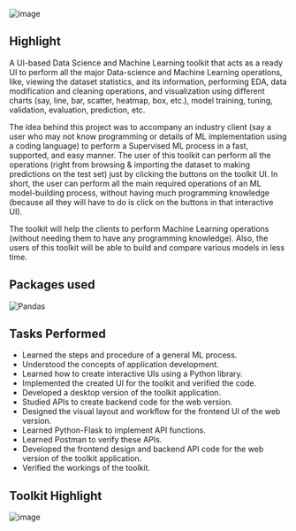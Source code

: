 
![image](https://github.com/prathmeshlonkar10/Data-Science-and-Machine-Learning-Toolkit/assets/66990159/56ffda77-e0a7-4193-95ad-793038ba6c39)

## Highlight

A UI-based Data Science and Machine Learning toolkit that acts as a ready UI to perform all the major Data-science and Machine Learning operations, like, viewing the dataset statistics, and its information, performing EDA, data modification and cleaning operations, and visualization using different charts (say, line, bar, scatter, heatmap, box, etc.), model training, tuning, validation, evaluation, prediction, etc. 

The idea behind this project was to accompany an industry client (say a user who may not know programming or details of ML implementation using a coding language) to perform a Supervised ML process in a fast, supported, and easy manner. The user of this toolkit can perform all the operations (right from browsing & importing the dataset to making predictions on the test set) just by clicking the buttons on the toolkit UI. In short, the user can perform all the main required operations of an ML model-building process, without having much programming knowledge (because all they will have to do is click on the buttons in that interactive UI). 

The toolkit will help the clients to perform Machine Learning operations (without needing them to have any programming knowledge). Also, the users of this toolkit will be able to build and compare various models in less time. 

## Packages used
![Pandas](https://img.shields.io/badge/pandas-150458.svg?style=for-the-badge&logo=pandas&logoColor=white)
[](https://img.shields.io/badge/NumPy-013243.svg?style=for-the-badge&logo=NumPy&logoColor=white)

## Tasks Performed

- Learned the steps and procedure of a general ML process.
- Understood the concepts of application development.
- Learned how to create interactive UIs using a Python library.
- Implemented the created UI for the toolkit and verified the code.
- Developed a desktop version of the toolkit application.
- Studied APIs to create backend code for the web version.
- Designed the visual layout and workflow for the frontend UI of the web version.
- Learned Python-Flask to implement API functions.
- Learned Postman to verify these APIs.
- Developed the frontend design and backend API code for the web version of the toolkit application.
- Verified the workings of the toolkit.

## Toolkit Highlight

![image](https://github.com/prathmeshlonkar10/Data-Science-and-Machine-Learning-Toolkit/assets/66990159/3e4ddc84-fb71-4c1b-98a0-dd4072f74761)

